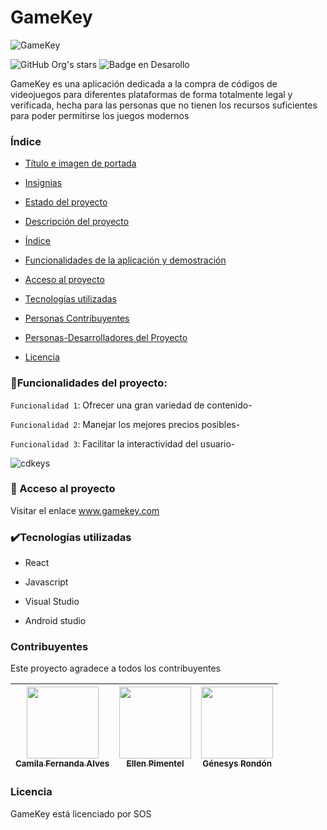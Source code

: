 # GameKey

![GameKey](
https://img.freepik.com/premium-vector/game-key-logo-vector-template-design-good-business-start-up-agency-organization_65335-103.jpg)

![GitHub Org's stars](https://img.shields.io/github/stars/camilafernanda?style=social) ![Badge en Desarollo](https://img.shields.io/badge/STATUS-EN%20DESAROLLO-green)

GameKey es una aplicación dedicada a la compra de códigos de videojuegos para diferentes plataformas de forma totalmente legal y verificada, hecha para las personas que no tienen los recursos suficientes para poder permitirse los juegos modernos

### Índice

* [Título e imagen de portada](#Título-e-imagen-de-portada)

* [Insignias](#insignias)

* [Estado del proyecto](#Estado-del-proyecto)

* [Descripción del proyecto](#descripción-del-proyecto)

* [Índice](#índice)

* [Funcionalidades de la aplicación y demostración](#funcionalidades-de-la-aplicación-y-demostración)

* [Acceso al proyecto](#acceso-proyecto)

* [Tecnologías utilizadas](#tecnologías-utilizadas)

* [Personas Contribuyentes](#personas-contribuyentes)

* [Personas-Desarrolladores del Proyecto](#personas-desarrolladores)

* [Licencia](#licencia)

### 🔨Funcionalidades del proyecto:

`Funcionalidad 1`: Ofrecer una gran variedad de contenido-

`Funcionalidad 2`: Manejar los mejores precios posibles-

`Funcionalidad 3`: Facilitar la interactividad del usuario-

![cdkeys](https://www.allkeyshop.com/blog/wp-content/uploads/scdkey.jpg)

### 📁 Acceso al proyecto

Visitar el enlace www.gamekey.com

### ✔️Tecnologías utilizadas

* React

* Javascript

* Visual Studio

* Android studio

### Contribuyentes
Este proyecto agradece a todos los contribuyentes

| [<img src="https://avatars.githubusercontent.com/u/37356058?v=4" width=115><br><sub>Camila Fernanda Alves</sub>](https://github.com/camilafernanda) |  [<img src="https://avatars.githubusercontent.com/u/71970858?v=4" width=115><br><sub>Ellen Pimentel</sub>]([https://github.com/guilhermeonrails](https://github.com/ellenpimentel)) |  [<img src="https://avatars.githubusercontent.com/u/91544872?v=4" width=115><br><sub>Génesys Rondón</sub>](https://github.com/genesysaluralatam) |
| :---: | :---: | :---: |

### Licencia
GameKey está licenciado por SOS
